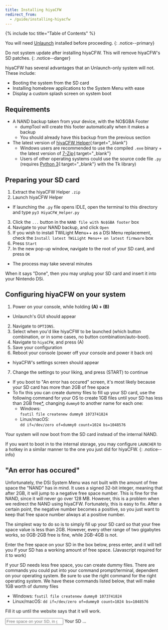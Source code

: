 ```yaml
---
title: Installing hiyaCFW
redirect_from:
  - /guide/installing-hiyacfw
---
```


{% include toc title="Table of Contents" %}

You will need [Unlaunch](installing-unlaunch/) installed before proceeding.
{: .notice--primary}

Do not system update after installing hiyaCFW. This will remove hiyaCFW's SD patches.
{: .notice--danger}

hiyaCFW has several advantages that an Unlaunch-only system will not. These include:
- Booting the system from the SD card
- Installing homebrew applications to the System Menu with ease
- Display a custom splash screen on system boot

## Requirements
- A NAND backup taken from your device, with the NO$GBA Footer
  - dumpTool will create this footer automatically when it makes a backup
  - You should already have this backup from the previous section
- The latest version of [hiyaCFW Helper](https://github.com/mondul/HiyaCFW-Helper/releases){:target="_blank"}
  - Windows users are recommended to use the compiled `.exe` binary + the latest version of [7-Zip](https://www.7-zip.org/download.html){:target="_blank"}
  - Users of other operating systems could use the source code file `.py` (requires [Python 3](https://www.python.org/downloads/){:target="_blank"} with the Tk library)

## Preparing your SD card
1. Extract the hiyaCFW Helper `.zip`
2. Launch hiyaCFW Helper
 - If launching the `.py` file opens IDLE, open the terminal to this directory and type `py3 HiyaCFW_Helper.py`
3. Click the `...` button in the `NAND file with No$GBA footer` box
4. Navigate to your NAND backup, and click `Open`
5. If you wish to install TWiLight Menu++ as a DSi Menu replacement, check the `Install latest TWiLight Menu++ on latest firmware` box
6. Press `Start`
7. In the new pop-up window, navigate to the root of your SD card, and press `OK`
  - The process may take several minutes

When it says "Done", then you may unplug your SD card and insert it into your Nintendo DSi.

##  Configuring hiyaCFW on your system
1. Power on your console, while holding **(A) + (B)**
  - Unlaunch's GUI should appear
2. Navigate to `OPTIONS`.
3. Select when you'd like hiyaCFW to be launched (which button combination, or in some cases, no button combination/auto-boot).
4. Navigate to `hiyaCFW`, and press (A)
5. Save your configuration
6. Reboot your console (power off your console and power it back on)
  - hiyaCFW's settings screen should appear
7. Change the settings to your liking, and press (START) to continue
  - If you boot to "An error has occured" screen, it's most likely because your SD card has more than 2GB of free space
  - To fix this you can create dummy files to fill up your SD card, use the following command for your OS to create 1GB files until your SD has less than 2GB free[*](#an-error-has-occured-detailed-explanation), changing `dummy0` to another name for each one:
    - Windows:<br>
    `fsutil file createnew dummy0 1073741824`
    - Linux/macOS:<br>
    `dd if=/dev/zero of=dummy0 count=1024 bs=1048576`

Your system will now boot from the SD card instead of the internal NAND.

If you want to boot in to the internal storage, you may configure `LAUNCHER` to a hotkey in a similar manner to the one you just did for hiyaCFW.
{: .notice--info}

## "An error has occured"
Unfortunately, the DSi System Menu was not built with the amount of free space the "NAND" has in mind. It uses a signed 32-bit integer, meaning that after 2GB, it will jump to a negative free space number. This is fine for the NAND, since it will never go over 128 MB. However, this is a problem when we redirect the NAND using hiyaCFW. Fortunately, this is easy to fix. After a certain point, the negative number becomes a positive, so you just want to keep that free space number always at a positive number.

The simplest way to do so is to simply fill up your SD card so that your free space value is less than 2GB. However, every other range of two gigabytes works, so 0GB-2GB free is fine, while 2GB-4GB is not.

Enter the free space on your SD in the box below, press enter, and it will tell you if your SD has a working amount of free space. (Javascript required for it to work)

If your SD needs less free space, you can create dummy files. There are commands you could put into your command prompt/terminal, dependent on your operating system. Be sure to use the right command for the right operating system. We have these commands listed below, that will make 1GB worth of dummy files
 - Windows: `fsutil file createnew dummy0 1073741824`
 - Linux/macOS: `dd if=/dev/zero of=dummy0 count=1024 bs=1048576`

Fill it up until the website says that it will work.

<input id="sdSpace" type="number" placeholder="Free space on your SD, in gigabytes (ex. 1.5)" onchange="updateWillWork()">
Your SD <span id="willWork">...</span>

<script>
function updateWillWork() {
  let freeSpace = document.getElementById("sdSpace").value;
  document.getElementById("willWork").innerHTML = freeSpace % 4 < 2 ? "will work!" : "needs dummy files...";
}
</script>
